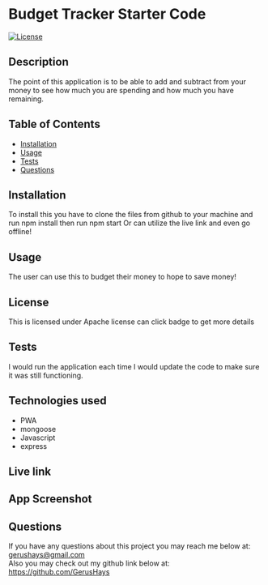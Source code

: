 # Budget Tracker Starter Code
[![License](https://img.shields.io/badge/License-Apache_2.0-blue.svg)](https://opensource.org/licenses/Apache-2.0)
## Description 
The point of this application is to be able to add and subtract from your money to see how much you are spending and how much you have remaining.

## Table of Contents

* [Installation](#installation)
* [Usage](#usage)
* [Tests](#tests)
* [Questions](#questions)

## Installation 
To install this you have to clone the files from github to your machine and run npm install then run npm start
Or can utilize the live link and even go offline!

## Usage 
The user can use this to budget their money to hope to save money!

## License
This is licensed under Apache license can click badge to get more details

## Tests 
I would run the application each time I would update the code to make sure it was still functioning.

## Technologies used
* PWA
* mongoose
* Javascript
* express

## Live link

## App Screenshot

## Questions
If you have any questions about this project you may reach me below at: </br> 
gerushays@gmail.com</br>
Also you may check out my github link below at: </br>
https://github.com/GerusHays